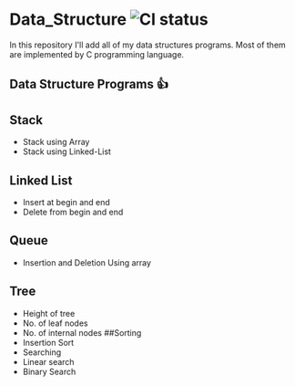 # Data_Structure ![CI status](https://img.shields.io/badge/C-C++-brightgreen.svg)

In this repository I'll add all of my data structures programs. Most of them are implemented by C programming language.
 

## Data Structure Programs :+1:


## Stack
* Stack using Array
* Stack using Linked-List
## Linked List
* Insert at begin and end
* Delete from begin and end
## Queue
* Insertion and Deletion Using array
## Tree
* Height of tree
* No. of leaf nodes
* No. of internal nodes
##Sorting
* Insertion Sort
* Searching
* Linear search
* Binary Search
